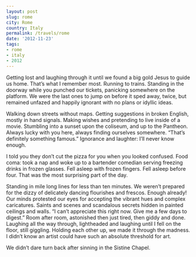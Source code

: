 ```yaml
---
layout: post
slug: rome
city: Rome
country: Italy
permalink: /travels/rome
date: '2012-11-23'
tags:
- rome
- italy
- 2012
---
```

Getting lost and laughing through it until we found a big gold Jesus to guide us home. That’s what I remember most. Running to trains. Standing in the doorway while you punched our tickets, panicking somewhere on the platform. We were the last ones to jump on before it sped away, twice, but remained unfazed and happily ignorant with no plans or idyllic ideas.

Walking down streets without maps. Getting suggestions in broken English, mostly in hand signals. Making wishes and pretending to live inside of a movie. Stumbling into a sunset upon the coliseum, and up to the Pantheon. Always lucky with you here, always finding ourselves somewhere. “That’s definitely something famous.” Ignorance and laughter: I’ll never know enough.

I told you they don’t cut the pizza for you when you looked confused. Food coma: took a nap and woke up to a bartender comedian serving freezing drinks in frozen glasses. Fell asleep with frozen fingers. Fell asleep before four. That was the most surprising part of the day.

Standing in mile long lines for less than ten minutes. We weren’t prepared for the dizzy of delicately dancing flourishes and frescos. Enough already! Our minds protested our eyes for accepting the vibrant hues and complex caricatures. Saints and scenes and scandalous secrets hidden in painted ceilings and walls. “I can’t appreciate this right now. Give me a few days to digest.” Room after room, astonished then just tired, then giddy and done. Laughing all the way through, lightheaded and laughing until I fell on the floor, still giggling. Holding each other up, we made it through the madness. I didn’t know an artist could have such an absolute threshold for art.

We didn’t dare turn back after sinning in the Sistine Chapel.